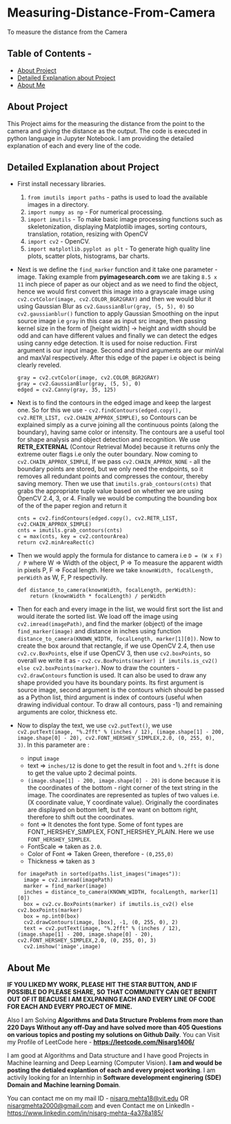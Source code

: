 # Measuring-Distance-From-Camera
To measure the distance from the Camera

## Table of Contents - 
* [About Project](#about-project)
* [Detailed Explanation about Project](#detailed-explanation-about-project)
* [About Me](#about-me)

## About Project
This Project aims for the measuring the distance from the point to the camera and giving the distance as the output. The code is executed in python language in Jupyter Notebook. I am providing the detailed explanation of each and every line of the code. 

## Detailed Explanation about Project
* First install necessary libraries. 
  1) `from imutils import paths` - paths is used to load the available images in a directory. 
  2) `import numpy as np` - For numerical processing. 
  3) `import imutils` - To make basic image processing functions such as skeletonization, displaying Matplotlib images, sorting contours, translation, rotation, resizing with OpenCV
  4) `import cv2` - OpenCV.
  5) `import matplotlib.pyplot as plt` - To generate high quality line plots, scatter plots, histograms, bar charts. 
  
* Next is we define the `find_marker` function and it take one parameter - image. Taking example from **pyimagesearch.com** we are taking `8.5 x 11` inch piece of paper as our object and as we need to find the object, hence we would first convert this image into a grayscale image using `cv2.cvtColor(image, cv2.COLOR_BGR2GRAY)` and then we would blur it using Gaussian Blur as `cv2.GaussianBlur(gray, (5, 5), 0)` so `cv2.gaussianblur()` function to apply Gaussian Smoothing on the input source image i.e `gray` in this case as input src image, then passing kernel size in the form of [height width] -> height and width should be odd and can have different values and finally we can detect the edges using canny edge detection. It is used for noise reduction. First argument is our input image. Second and third arguments are our minVal and maxVal respectively. After this edge of the paper i.e object is being clearly reveled.
    ```
    gray = cv2.cvtColor(image, cv2.COLOR_BGR2GRAY)
    gray = cv2.GaussianBlur(gray, (5, 5), 0)
    edged = cv2.Canny(gray, 35, 125)
    ```
* Next is to find the contours in the edged image and keep the largest one. So for this we use - `cv2.findContours(edged.copy(), cv2.RETR_LIST, cv2.CHAIN_APPROX_SIMPLE)`, so Contours can be explained simply as a curve joining all the continuous points (along the boundary), having same color or intensity. The contours are a useful tool for shape analysis and object detection and recognition. We use **RETR_EXTERNAL** (Contour Retrieval Mode) because it returns only the extreme outer flags i.e only the outer boundary. Now coming to `cv2.CHAIN_APPROX_SIMPLE`, If we pass `cv2.CHAIN_APPROX_NONE` - all the boundary points are stored, but we only need the endpoints, so it removes all redundant points and compresses the contour, thereby saving memory. Then we use that `imutils.grab_contours(cnts)` that grabs the appropriate tuple value based on whether we are using OpenCV 2.4, 3, or 4. Finally we would be computing the bounding box of the of the paper region and return it
    ```
    cnts = cv2.findContours(edged.copy(), cv2.RETR_LIST, cv2.CHAIN_APPROX_SIMPLE)
    cnts = imutils.grab_contours(cnts)
    c = max(cnts, key = cv2.contourArea)
    return cv2.minAreaRect(c)
    ```

* Then we would apply the formula for distance to camera i.e `D = (W x F) / P` where W => Width of the object, P => To measure the apparent width in pixels P, F => Focal length. Here we take `knownWidth, focalLength, perWidth` as W, F, P respectivily.
    ```
    def distance_to_camera(knownWidth, focalLength, perWidth):
    	return (knownWidth * focalLength) / perWidth
    ```
    
* Then for each and every image in the list, we would first sort the list and would iterate the sorted list. We load off the image using `cv2.imread(imagePath)`, and find the marker (object) of the image `find_marker(image)` and distance in inches using function `distance_to_camera(KNOWN_WIDTH, focalLength, marker[1][0])`. Now to create the box around that rectangle, if we use OpenCV 2.4, then use `cv2.cv.BoxPoints`, else if use OpenCV 3, then use `cv2.boxPoints`, so overall we write it as - `cv2.cv.BoxPoints(marker) if imutils.is_cv2() else cv2.boxPoints(marker)`. Now to draw the counters - `cv2.drawContours` function is used. It can also be used to draw any shape provided you have its boundary points. Its first argument is source image, second argument is the contours which should be passed as a Python list, third argument is index of contours (useful when drawing individual contour. To draw all contours, pass -1) and remaining arguments are color, thickness etc.

* Now to display the text, we use `cv2.putText()`, we use `cv2.putText(image, "%.2fft" % (inches / 12), (image.shape[1] - 200, image.shape[0] - 20), cv2.FONT_HERSHEY_SIMPLEX,2.0, (0, 255, 0), 3)`. In this parameter are : 
    * input `image` 
    * text => `inches/12` is done to get the result in foot and `%.2fft` is done to get the value upto 2 decimal points.
    * `(image.shape[1] - 200, image.shape[0] - 20)` is done because it is the coordinates of the bottom - right corner of the text string in the image. The coordinates are represented as tuples of two values i.e. (X coordinate value, Y coordinate value). Originally the coordinates are displayed on bottom left, but if we want on bottom right, therefore to shift out the coordinates. 
    * font => It denotes the font type. Some of font types are FONT_HERSHEY_SIMPLEX, FONT_HERSHEY_PLAIN. Here we use `FONT_HERSHEY_SIMPLEX`.
    * FontScale => taken as `2.0`.
    * Color of Font => Taken Green, therefore - `(0,255,0)`
    * Thickness => taken as `3`  
  ```
  for imagePath in sorted(paths.list_images("images")):
	image = cv2.imread(imagePath)
	marker = find_marker(image)
	inches = distance_to_camera(KNOWN_WIDTH, focalLength, marker[1][0])
	box = cv2.cv.BoxPoints(marker) if imutils.is_cv2() else cv2.boxPoints(marker)
	box = np.int0(box)
	cv2.drawContours(image, [box], -1, (0, 255, 0), 2)
	text = cv2.putText(image, "%.2fft" % (inches / 12), (image.shape[1] - 200, image.shape[0] - 20), cv2.FONT_HERSHEY_SIMPLEX,2.0, (0, 255, 0), 3)
	cv2.imshow('image',image)
  ```
  
## About Me
**IF YOU LIKED MY WORK, PLEASE HIT THE STAR BUTTON, AND IF POSSIBLE DO PLEASE SHARE, SO THAT COMMUNITY CAN GET BENIFIT OUT OF IT BEACUSE I AM EXLPANING EACH AND EVERY LINE OF CODE FOR EACH AND EVERY PROJECT OF MINE.**

Also I am Solving **Algorithms and Data Structure Problems from more than 220 Days Without any off-Day and have solved more than 405 Questions on various topics and posting my solutions on Github Daily**. You can Visit my Profile of LeetCode here - **https://leetcode.com/Nisarg1406/**

I am good at Algorithms and Data structure and I have good Projects in Machine learning and Deep Learning (Computer Vision). **I am and would be posting the detialed explantion of each and every project working**. I am activily looking for an Internhip in **Software development enginering (SDE) Domain and Machine learning Domain**.

You can contact me on my mail ID - nisarg.mehta18@vit.edu OR nisargmehta2000@gmail.com and even Contact me on LinkedIn - https://www.linkedin.com/in/nisarg-mehta-4a378a185/
